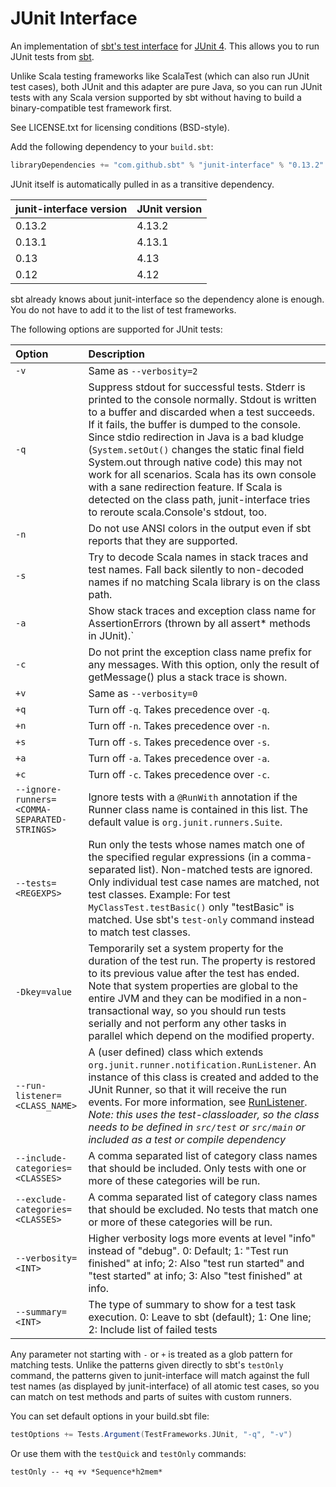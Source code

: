 # JUnit Interface

An implementation of [sbt's test interface](https://github.com/sbt/test-interface) for [JUnit 4](https://junit.org/junit4/). This allows you to run JUnit tests from [sbt](http://www.scala-sbt.org/).

Unlike Scala testing frameworks like ScalaTest (which can also run JUnit test cases), both JUnit and this adapter are pure Java, so you can run JUnit tests with any Scala version supported by sbt without having to build a binary-compatible test framework first.

See LICENSE.txt for licensing conditions (BSD-style).

Add the following dependency to your `build.sbt`:

```scala
libraryDependencies += "com.github.sbt" % "junit-interface" % "0.13.2" % Test
```

JUnit itself is automatically pulled in as a transitive dependency.

 junit-interface version  | JUnit version
:-------------------------|:--------------
 0.13.2                   | 4.13.2
 0.13.1                   | 4.13.1
 0.13                     | 4.13
 0.12                     | 4.12

sbt already knows about junit-interface so the dependency alone is enough. You do not have to add it to the list of test frameworks.

The following options are supported for JUnit tests:

 Option                                       | Description
:---------------------------------------------|:----------------------
 `-v`                                         | Same as `--verbosity=2`
 `-q`                                         | Suppress stdout for successful tests. Stderr is printed to the console normally. Stdout is written to a buffer and discarded when a test succeeds. If it fails, the buffer is dumped to the console. Since stdio redirection in Java is a bad kludge (`System.setOut()` changes the static final field System.out through native code) this may not work for all scenarios. Scala has its own console with a sane redirection feature. If Scala is detected on the class path, junit-interface tries to reroute scala.Console's stdout, too.
 `-n`                                         | Do not use ANSI colors in the output even if sbt reports that they are supported.
 `-s`                                         | Try to decode Scala names in stack traces and test names. Fall back silently to non-decoded names if no matching Scala library is on the class path.
 `-a`                                         | Show stack traces and exception class name for AssertionErrors (thrown by all assert* methods in JUnit).`
 `-c`                                         | Do not print the exception class name prefix for any messages. With this option, only the result of getMessage() plus a stack trace is shown.
 `+v`                                         | Same as `--verbosity=0`
 `+q`                                         | Turn off `-q`. Takes precedence over `-q`.
 `+n`                                         | Turn off `-n`. Takes precedence over `-n`.
 `+s`                                         | Turn off `-s`. Takes precedence over `-s`.
 `+a`                                         | Turn off `-a`. Takes precedence over `-a`.
 `+c`                                         | Turn off `-c`. Takes precedence over `-c`.
 `--ignore-runners=<COMMA-SEPARATED-STRINGS>` | Ignore tests with a `@RunWith` annotation if the Runner class name is contained in this list. The default value is `org.junit.runners.Suite`.
 `--tests=<REGEXPS>`                          | Run only the tests whose names match one of the specified regular expressions (in a comma-separated list). Non-matched tests are ignored. Only individual test case names are matched, not test classes. Example: For test `MyClassTest.testBasic()` only "testBasic" is matched. Use sbt's `test-only` command instead to match test classes.
 `-Dkey=value`                                | Temporarily set a system property for the duration of the test run. The property is restored to its previous value after the test has ended. Note that system properties are global to the entire JVM and they can be modified in a non-transactional way, so you should run tests serially and not perform any other tasks in parallel which depend on the modified property.
 `--run-listener=<CLASS_NAME>`                | A (user defined) class which extends `org.junit.runner.notification.RunListener`. An instance of this class is created and added to the JUnit Runner, so that it will receive the run events. For more information, see [RunListener](http://junit.org/javadoc/latest/org/junit/runner/notification/RunListener.html). *Note: this uses the test-classloader, so the class needs to be defined in `src/test` or `src/main` or included as a test or compile dependency*
 `--include-categories=<CLASSES>`             | A comma separated list of category class names that should be included. Only tests with one or more of these categories will be run.
 `--exclude-categories=<CLASSES>`             | A comma separated list of category class names that should be excluded. No tests that match one or more of these categories will be run.
 `--verbosity=<INT>`                          | Higher verbosity logs more events at level "info" instead of "debug". 0: Default; 1: "Test run finished" at info; 2: Also "test run started" and "test started" at info; 3: Also "test finished" at info.
 `--summary=<INT>`                            | The type of summary to show for a test task execution. 0: Leave to sbt (default); 1: One line; 2: Include list of failed tests

Any parameter not starting with `-` or `+` is treated as a glob pattern for matching tests. Unlike the patterns given directly to sbt's `testOnly` command, the patterns given to junit-interface will match against the full test names (as displayed by junit-interface) of all atomic test cases, so you can match on test methods and parts of suites with custom runners.

You can set default options in your build.sbt file:

```scala
testOptions += Tests.Argument(TestFrameworks.JUnit, "-q", "-v")
```

Or use them with the `testQuick` and `testOnly` commands:

    testOnly -- +q +v *Sequence*h2mem*
